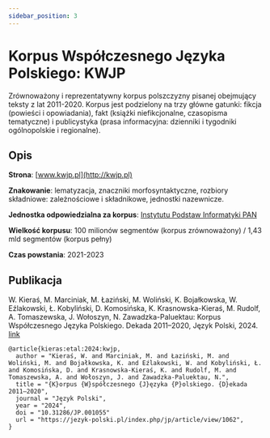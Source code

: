 ```yaml
---
sidebar_position: 3
---
```


# Korpus Współczesnego Języka Polskiego: KWJP

Zrównoważony i reprezentatywny korpus polszczyzny pisanej obejmujący teksty z lat 2011-2020. Korpus jest podzielony na trzy główne gatunki: fikcja (powieści i opowiadania), fakt (książki niefikcjonalne, czasopisma tematyczne) i publicystyka (prasa informacyjna: dzienniki i tygodniki ogólnopolskie i regionalne).

## Opis

__Strona__: [www.kwjp.pl](http://kwjp.pl)

__Znakowanie__: lematyzacja, znaczniki morfosyntaktyczne, rozbiory składniowe: zależnościowe i składnikowe, jednostki nazewnicze. 

__Jednostka odpowiedzialna za korpus__: [Instytutu Podstaw Informatyki PAN](http://www.ipipan.waw.pl/)

__Wielkość korpusu__: 100 milionów segmentów (korpus zrównoważony) / 1,43 mld segmentów (korpus pełny)

__Czas powstania__: 2021-2023

## Publikacja 
W. Kieraś, M. Marciniak, M. Łaziński, M. Woliński, K. Bojałkowska, W. Eźlakowski, Ł. Kobyliński, D. Komosińska, K. Krasnowska-Kieraś, M. Rudolf, A. Tomaszewska, J. Wołoszyn, N. Zawadzka-Paluektau: Korpus Współczesnego Języka Polskiego. Dekada 2011–2020, Język Polski, 2024. [link](https://jezyk-polski.pl/index.php/jp/article/view/1062)

```
@article{kieras:etal:2024:kwjp,
  author = "Kieraś, W. and Marciniak, M. and Łaziński, M. and Woliński, M. and Bojałkowska, K. and Eźlakowski, W. and Kobyliński, Ł. and Komosińska, D. and Krasnowska-Kieraś, K. and Rudolf, M. and Tomaszewska, A. and Wołoszyn, J. and Zawadzka-Paluektau, N.",
  title = "{K}orpus {W}spółczesnego {J}ęzyka {P}olskiego. {D}ekada 2011–2020",
  journal = "Język Polski",
  year = "2024",
  doi = "10.31286/JP.001055"
  url = "https://jezyk-polski.pl/index.php/jp/article/view/1062",
}
```
